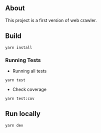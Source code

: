 ## About
This project is a first version of web crawler.

## Build
```
yarn install
```

### Running Tests
- Running all tests
```
yarn test
```
- Check coverage
```
yarn test:cov
```

## Run locally
```
yarn dev
```